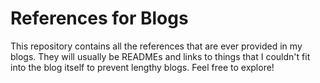 # References for Blogs

This repository contains all the references that are ever provided in my blogs. They will usually be READMEs and links to things that I couldn't fit into the blog itself to prevent lengthy blogs. Feel free to explore!